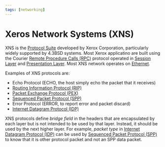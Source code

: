 ```yaml
---
tags: [networking]
---
```


# Xeros Network Systems (XNS)

XNS is the [Protocol Suite](202209302301.md) developed by Xerox Corporation,
particularly widely supported by 4.3BSD systems. Most Xerox applicatino are
built using the Courier [Remote Procedure Calls (RPC)](202302161128.md) protocol
operated in [Session Layer](202206131849.md) and [Presentation Layer](202206131853.md).
Most XNS network operates on [Ethernet](202207051550.md).

Examples of XNS protocols are:
- Echo Protocol (ECHO, the host simply echo the packet that it receives)
- [Routing Information Protocol (RIP)](202210160908.md)
- [Packet Exchange Protocol (PEX)](202303021224.md)
- [Sequenced Packet Protocol (SPP)](202303021209.md)
- Error Protocol (ERROR, to report error and packet discard)
- [Internet Datagram Protocol (IDP)](202303021157.md)

XNS protocols define *bridge field* in the headers that are encapsulated by each
layer but is not intended to be used by that layer. Instead, it should be used
by the next higher layer. For example, *packet type* in [Internet Datagram Protocol (IDP)](202303021157.md)
can be used by [Sequenced Packet Protocol (SPP)](202303021209.md) to know that
it is other protocol packet and not an SPP data packet.
